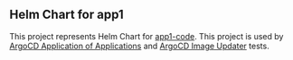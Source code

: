 ## Helm Chart for app1 

This project represents Helm Chart for [app1-code](https://github.com/jkosik/app1-code).
This project is used by [ArgoCD Application of Applications](https://github.com/jkosik/argocd-app1) and [ArgoCD Image Updater](https://github.com/jkosik/argocd-image-updater) tests.
